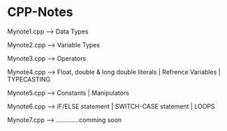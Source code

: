 # CPP-Notes

Mynote1.cpp --> Data Types 

Mynote2.cpp --> Variable Types

Mynote3.cpp --> Operators

Mynote4.cpp --> Float, double & long double literals
              | Refrence Variables
              | TYPECASTING

Mynote5.cpp --> Constants
              | Manipulators

Mynote6.cpp --> IF/ELSE statement
              | SWITCH-CASE statement
              | LOOPS

Mynote7.cpp --> .............comming soon 
